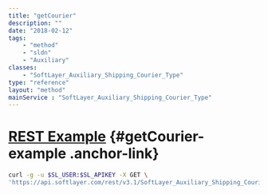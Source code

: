 ```yaml
---
title: "getCourier"
description: ""
date: "2018-02-12"
tags:
    - "method"
    - "sldn"
    - "Auxiliary"
classes:
    - "SoftLayer_Auxiliary_Shipping_Courier_Type"
type: "reference"
layout: "method"
mainService : "SoftLayer_Auxiliary_Shipping_Courier_Type"
---
```


# [REST Example](#getCourier-example) <a href="/article/rest/"><i class="fas fa-question"></i></a> {#getCourier-example .anchor-link} 
```bash
curl -g -u $SL_USER:$SL_APIKEY -X GET \
'https://api.softlayer.com/rest/v3.1/SoftLayer_Auxiliary_Shipping_Courier_Type/{SoftLayer_Auxiliary_Shipping_Courier_TypeID}/getCourier'
```
